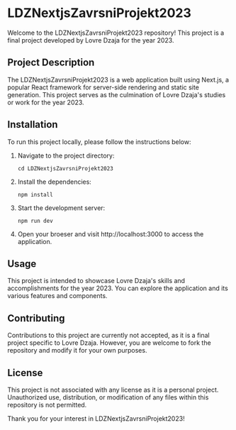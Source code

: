 # LDZNextjsZavrsniProjekt2023

Welcome to the LDZNextjsZavrsniProjekt2023 repository! This project is a final project developed by Lovre Dzaja for the year 2023.

## Project Description

The LDZNextjsZavrsniProjekt2023 is a web application built using Next.js, a popular React framework for server-side rendering and static site generation. This project serves as the culmination of Lovre Dzaja's studies or work for the year 2023.

## Installation

To run this project locally, please follow the instructions below:

1. Navigate to the project directory:
   ```
   cd LDZNextjsZavrsniProjekt2023
   ```
2. Install the dependencies:
    ```
    npm install
    ```
3. Start the development server:
    ```
    npm run dev
    ```
4. Open your broeser and visit http://localhost:3000 to access the application.


## Usage

This project is intended to showcase Lovre Dzaja's skills and accomplishments for the year 2023. You can explore the application and its various features and components.

## Contributing

Contributions to this project are currently not accepted, as it is a final project specific to Lovre Dzaja. However, you are welcome to fork the repository and modify it for your own purposes.

## License

This project is not associated with any license as it is a personal project. Unauthorized use, distribution, or modification of any files within this repository is not permitted.

Thank you for your interest in LDZNextjsZavrsniProjekt2023!



